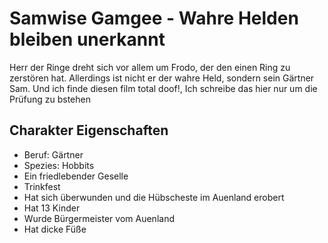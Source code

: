 # Samwise Gamgee - Wahre Helden bleiben unerkannt
Herr der Ringe dreht sich vor allem um Frodo, 
der den einen Ring zu zerstören hat. 
Allerdings ist nicht er der wahre Held, sondern sein Gärtner Sam.
Und ich finde diesen film total doof!, Ich schreibe das hier nur um die Prüfung zu bstehen


## Charakter Eigenschaften
* Beruf: Gärtner
* Spezies: Hobbits
* Ein friedlebender Geselle
* Trinkfest
* Hat sich überwunden und die Hübscheste im Auenland erobert
* Hat 13 Kinder
* Wurde Bürgermeister vom Auenland
* Hat dicke Füße